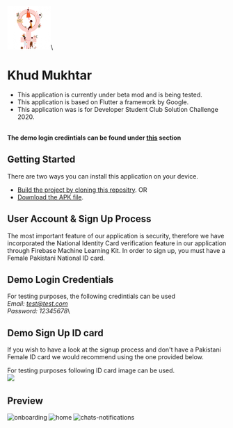 <img src="assets/launchericon/icon.png" width="100">\
# Khud Mukhtar

- This application is currently under beta mod and is being tested.
- This application is based on Flutter a framework by Google.
- This application was is for Developer Student Club Solution Challenge 2020.

\
**The demo login credintials can be found under [this](https://github.com/abuzar-rasool/khud_mukhtar#demo-login-credentials) section**


## Getting Started
There are two ways you can install this application on your device. 

- [Build the project by cloning this repositry](https://flutter.dev/docs/get-started/install).
OR
- [Download the APK file](https://drive.google.com/open?id=1KqZMk9Zshpn1JXnfIQxtp8rrgEMsOGGZ).

## User Account & Sign Up Process

The most important feature of our application is security, therefore we have incorporated the National Identity Card verification feature in our application through Firebase Machine Learning Kit. In order to sign up, you must have a Female Pakistani National ID card.

## Demo Login Credentials

For testing purposes, the following credintials can be used\
  *Email: test@test.com*\
  *Password: 12345678*\
## Demo Sign Up ID card

If you wish to have a look at the signup process and don't have a Pakistani Female ID card we would recommend using the one provided below.

For testing purposes following ID card image can be used.\
<img src="https://firebasestorage.googleapis.com/v0/b/khud-mukhtar.appspot.com/o/cnic.jpg?alt=media&token=0ceeb1fa-3777-4fe2-8687-7616bebb5468" width="300">

## Preview
![onboarding](https://firebasestorage.googleapis.com/v0/b/khud-mukhtar.appspot.com/o/gifs%2Fonboarding.gif?alt=media&token=1bfbedc8-5f77-4de8-ad29-fa5efe2e67f2 "Onboarding") ![home](https://firebasestorage.googleapis.com/v0/b/khud-mukhtar.appspot.com/o/gifs%2Fhome.gif?alt=media&token=863b06bc-3c40-45e5-bd39-4b89c6b0df79 "Home") ![chats-notifications](https://firebasestorage.googleapis.com/v0/b/khud-mukhtar.appspot.com/o/gifs%2Fchats%20and%20notifications.gif?alt=media&token=b7cf00a1-20cc-4cc3-a43a-a28baf97d256 "Chats & Notifications")




